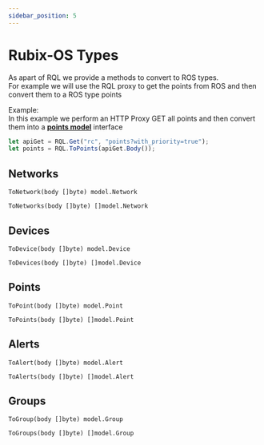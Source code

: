 ```yaml
---
sidebar_position: 5
---
```


# Rubix-OS Types

As apart of RQL we provide a methods to convert to ROS types. <br/>
For example we will use the RQL proxy to get the points from ROS and then convert them to a ROS type points

Example: <br/>
In this example we perform an HTTP Proxy GET all points and then convert them into a **[points model](https://github.com/NubeIO/nubeio-rubix-lib-models-go/blob/master/pkg/v1/model/points.go#L198)** interface
```js
let apiGet = RQL.Get("rc", "points?with_priority=true");
let points = RQL.ToPoints(apiGet.Body());
```

## Networks

```
ToNetwork(body []byte) model.Network
```

```
ToNetworks(body []byte) []model.Network
```

## Devices

```
ToDevice(body []byte) model.Device
```

```
ToDevices(body []byte) []model.Device
```


## Points

```
ToPoint(body []byte) model.Point
```

```
ToPoints(body []byte) []model.Point
```



## Alerts

```
ToAlert(body []byte) model.Alert
```

```
ToAlerts(body []byte) []model.Alert
```


## Groups

```
ToGroup(body []byte) model.Group
```

```
ToGroups(body []byte) []model.Group
```
